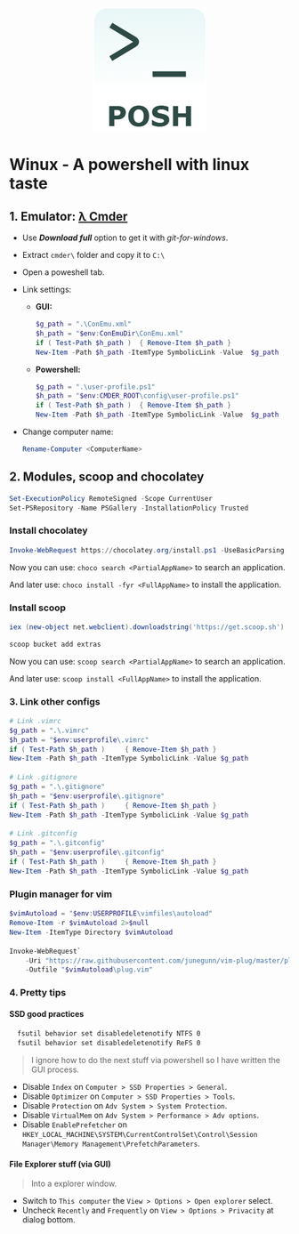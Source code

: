 <p align="center"> <img src="logo.png"> </p>

# Winux - A powershell with linux taste

## 1. Emulator: [λ Cmder](http://cmder.net/)

- Use _**Download full**_ option to get it with _git-for-windows_.

- Extract `cmder\` folder and copy it to `C:\`

- Open a poweshell tab.

- Link settings:
  - **GUI:**
    ```powershell
    $g_path = ".\ConEmu.xml"
    $h_path = "$env:ConEmuDir\ConEmu.xml"
    if ( Test-Path $h_path )  { Remove-Item $h_path }
    New-Item -Path $h_path -ItemType SymbolicLink -Value  $g_path
    ```
  - **Powershell:**
    ```powershell
    $g_path = ".\user-profile.ps1"
    $h_path = "$env:CMDER_ROOT\config\user-profile.ps1"
    if ( Test-Path $h_path )  { Remove-Item $h_path }
    New-Item -Path $h_path -ItemType SymbolicLink -Value  $g_path
    ```

- Change computer name:

  ```powershell
  Rename-Computer <ComputerName>
  ```

## 2. Modules, scoop and chocolatey

```powershell
Set-ExecutionPolicy RemoteSigned -Scope CurrentUser
Set-PSRepository -Name PSGallery -InstallationPolicy Trusted
```

### Install chocolatey

```powershell
Invoke-WebRequest https://chocolatey.org/install.ps1 -UseBasicParsing | Invoke-Expression
```

Now you can use: `choco search <PartialAppName>` to search an application.

And later use: `choco install -fyr <FullAppName>` to install the application.

### Install scoop

```powershell
iex (new-object net.webclient).downloadstring('https://get.scoop.sh')
```

```powershell
scoop bucket add extras
```

Now you can use: `scoop search <PartialAppName>` to search an application.

And later use: `scoop install <FullAppName>` to install the application.

### 3. Link other configs

```powershell
# Link .vimrc
$g_path = ".\.vimrc"
$h_path = "$env:userprofile\.vimrc"
if ( Test-Path $h_path )     { Remove-Item $h_path }
New-Item -Path $h_path -ItemType SymbolicLink -Value $g_path

# Link .gitignore
$g_path = ".\.gitignore"
$h_path = "$env:userprofile\.gitignore"
if ( Test-Path $h_path )     { Remove-Item $h_path }
New-Item -Path $h_path -ItemType SymbolicLink -Value $g_path

# Link .gitconfig
$g_path = ".\.gitconfig"
$h_path = "$env:userprofile\.gitconfig"
if ( Test-Path $h_path )     { Remove-Item $h_path }
New-Item -Path $h_path -ItemType SymbolicLink -Value $g_path
```

### Plugin manager for vim

```powershell
$vimAutoload = "$env:USERPROFILE\vimfiles\autoload"
Remove-Item -r $vimAutoload 2>$null
New-Item -ItemType Directory $vimAutoload

Invoke-WebRequest`
    -Uri "https://raw.githubusercontent.com/junegunn/vim-plug/master/plug.vim"`
    -Outfile "$vimAutoload\plug.vim"
```

### 4. Pretty tips

#### SSD good practices

```cmd
  fsutil behavior set disabledeletenotify NTFS 0
  fsutil behavior set disabledeletenotify ReFS 0
```

> I ignore how to do the next stuff via powershell so I have written the GUI process.

- Disable `Index` on `Computer > SSD Properties > General`.
- Disable `Optimizer` on `Computer > SSD Properties > Tools`.
- Disable `Protection` on `Adv System > System Protection`.
- Disable `VirtualMem` on `Adv System > Performance > Adv options`.
- Disable `EnablePrefetcher` on `HKEY_LOCAL_MACHINE\SYSTEM\CurrentControlSet\Control\Session Manager\Memory Management\PrefetchParameters`.

#### File Explorer stuff (via GUI)

> Into a explorer window.

- Switch to `This computer` the `View > Options > Open explorer` select.
- Uncheck `Recently` and `Frequently` on `View > Options > Privacity` at dialog bottom.
